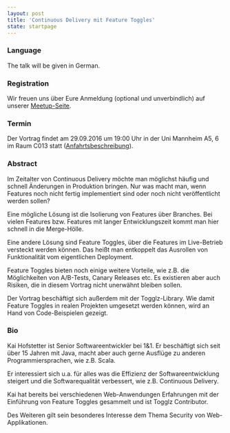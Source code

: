 ```yaml
---
layout: post
title: 'Continuous Delivery mit Feature Toggles'
state: startpage
---
```


### Language

The talk will be given in German.

### Registration

Wir freuen uns über Eure Anmeldung (optional und unverbindlich) auf unserer [Meetup-Seite](https://www.meetup.com/mannheim-java-usergroup/events/232900990/).

### Termin

Der Vortrag findet am 29.09.2016 um 19:00 Uhr in der Uni Mannheim A5, 6 im Raum C013 statt ([Anfahrtsbeschreibung](/getting-there)).

### Abstract

Im Zeitalter von Continuous Delivery möchte man möglichst häufig und schnell Änderungen in Produktion bringen. Nur was macht man, wenn Features noch nicht fertig implementiert sind oder noch nicht veröffentlicht werden sollen?

Eine mögliche Lösung ist die Isolierung von Features über Branches. Bei vielen Features bzw. Features mit langer Entwicklungszeit kommt man hier schnell in die Merge-Hölle.

Eine andere Lösung sind Feature Toggles, über die Features im Live-Betrieb versteckt werden können. Das heißt man entkoppelt das Ausrollen von Funktionalität vom eigentlichen Deployment.

Feature Toggles bieten noch einige weitere Vorteile, wie z.B. die Möglichkeiten von A/B-Tests, Canary Releases etc. Es existieren aber auch Risiken, die in diesem Vortrag nicht unerwähnt bleiben sollen.

Der Vortrag beschäftigt sich außerdem mit der Togglz-Library. Wie damit Feature Toggles in realen Projekten umgesetzt werden können, wird an Hand von Code-Beispielen gezeigt.


### Bio

Kai Hofstetter ist Senior Softwareentwickler bei 1&1. Er beschäftigt sich seit über 15 Jahren mit Java, macht aber auch gerne Ausflüge zu anderen Programmiersprachen, wie z.B. Scala.

Er interessiert sich u.a. für alles was die Effizienz der Softwareentwicklung steigert und die Softwarequalität verbessert, wie z.B. Continuous Delivery.

Kai hat bereits bei verschiedenen Web-Anwendungen Erfahrungen mit der Einführung von Feature Toggles gesammelt und ist Togglz Contributor.

Des Weiteren gilt sein besonderes Interesse dem Thema Security von Web-Applikationen.
